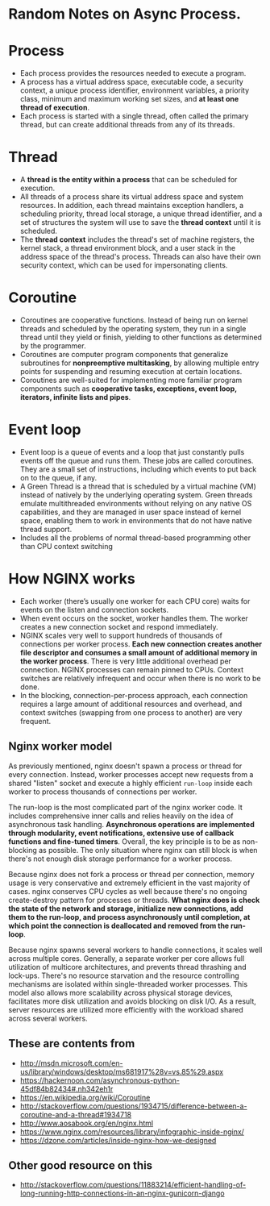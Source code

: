 # Random Notes on Async Process.

# Process
- Each process provides the resources needed to execute a program.
- A process has a virtual address space, executable code, a security context, a unique process identifier, environment variables, a priority class, minimum and maximum working set sizes, and **at least one thread of execution**.
- Each process is started with a single thread, often called the primary thread, but can create additional threads from any of its threads.

# Thread
- A **thread is the entity within a process** that can be scheduled for execution.
- All threads of a process share its virtual address space and system resources. In addition, each thread maintains exception handlers, a scheduling priority, thread local storage, a unique thread identifier, and a set of structures the system will use to save the **thread context** until it is scheduled.
- The **thread context** includes the thread's set of machine registers, the kernel stack, a thread environment block, and a user stack in the address space of the thread's process. Threads can also have their own security context, which can be used for impersonating clients.

# Coroutine
- Coroutines are cooperative functions. Instead of being run on kernel threads and scheduled by the operating system, they run in a single thread until they yield or finish, yielding to other functions as determined by the programmer.
- Coroutines are computer program components that generalize subroutines for **nonpreemptive multitasking**, by allowing multiple entry points for suspending and resuming execution at certain locations.
- Coroutines are well-suited for implementing more familiar program components such as **cooperative tasks, exceptions, event loop, iterators, infinite lists and pipes**.

# Event loop
- Event loop is a queue of events and a loop that just constantly pulls events off the queue and runs them. These jobs are called coroutines. They are a small set of instructions, including which events to put back on to the queue, if any.
- A Green Thread is a thread that is scheduled by a virtual machine (VM) instead of natively by the underlying operating system. Green threads emulate multithreaded environments without relying on any native OS capabilities, and they are managed in user space instead of kernel space, enabling them to work in environments that do not have native thread support.
- Includes all the problems of normal thread-based programming other than CPU context switching

# How NGINX works
- Each worker (there’s usually one worker for each CPU core)  waits for events on the listen and connection sockets.
-  When event occurs on the socket, worker handles them. The worker creates a new connection socket and respond immediately.
-  NGINX scales very well to support hundreds of thousands of connections per worker process. **Each new connection creates another file descriptor and consumes a small amount of additional memory in the worker process**. There is very little additional overhead per connection. NGINX processes can remain pinned to CPUs. Context switches are relatively infrequent and occur when there is no work to be done.
-   In the blocking, connection-per-process approach, each connection requires a large amount of additional resources and overhead, and context switches (swapping from one process to another) are very frequent.

## Nginx worker model
As previously mentioned, nginx doesn't spawn a process or thread for every connection. Instead, worker processes accept new requests from a shared "listen" socket and execute a highly efficient `run-loop` inside each worker to process thousands of connections per worker. 

The run-loop is the most complicated part of the nginx worker code. It includes comprehensive inner calls and relies heavily on the idea of asynchronous task handling. **Asynchronous operations are implemented through modularity, event notifications, extensive use of callback functions and fine-tuned timers**. Overall, the key principle is to be as non-blocking as possible. The only situation where nginx can still block is when there's not enough disk storage performance for a worker process.

Because nginx does not fork a process or thread per connection, memory usage is very conservative and extremely efficient in the vast majority of cases. nginx conserves CPU cycles as well because there's no ongoing create-destroy pattern for processes or threads. **What nginx does is check the state of the network and storage, initialize new connections, add them to the run-loop, and process asynchronously until completion, at which point the connection is deallocated and removed from the run-loop**.

Because nginx spawns several workers to handle connections, it scales well across multiple cores. Generally, a separate worker per core allows full utilization of multicore architectures, and prevents thread thrashing and lock-ups. There's no resource starvation and the resource controlling mechanisms are isolated within single-threaded worker processes. This model also allows more scalability across physical storage devices, facilitates more disk utilization and avoids blocking on disk I/O. As a result, server resources are utilized more efficiently with the workload shared across several workers.


## These are contents from
- http://msdn.microsoft.com/en-us/library/windows/desktop/ms681917%28v=vs.85%29.aspx
- https://hackernoon.com/asynchronous-python-45df84b82434#.nh342eh1r
- https://en.wikipedia.org/wiki/Coroutine
- http://stackoverflow.com/questions/1934715/difference-between-a-coroutine-and-a-thread#1934718
- http://www.aosabook.org/en/nginx.html
- https://www.nginx.com/resources/library/infographic-inside-nginx/
- https://dzone.com/articles/inside-nginx-how-we-designed

## Other good resource on this
- http://stackoverflow.com/questions/11883214/efficient-handling-of-long-running-http-connections-in-an-nginx-gunicorn-django
